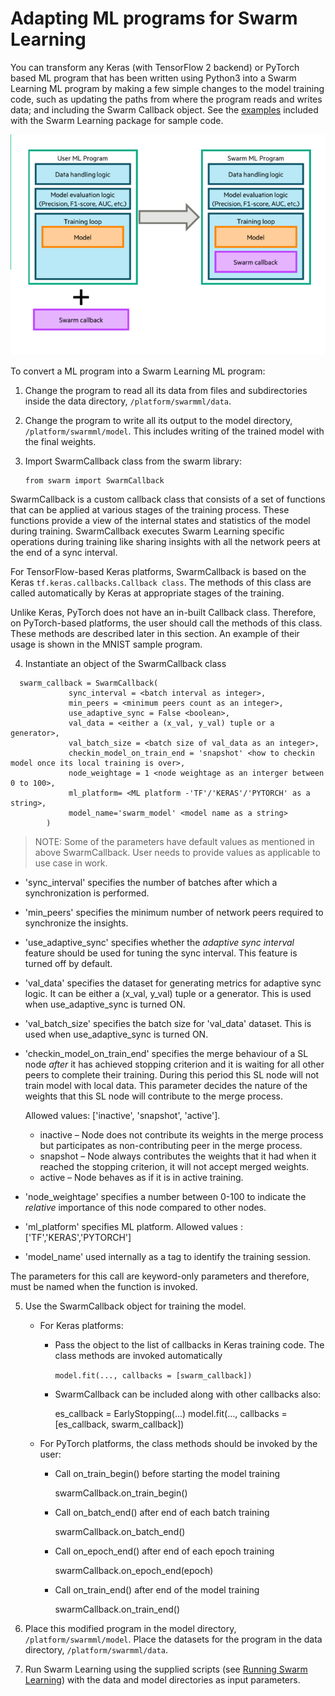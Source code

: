# Adapting ML programs for Swarm Learning 

You can transform any Keras (with TensorFlow 2 backend) or PyTorch based ML
program that has been written using Python3 into a Swarm Learning ML
program by making a few simple changes to the model training code, such
as updating the paths from where the program reads and writes data; and
including the Swarm Callback object. See the [examples](../examples) included with the
Swarm Learning package for sample code.

![](images/sl_ml_algorithm.png)

To convert a ML program into a Swarm Learning ML program:

1.  Change the program to read all its data from files and
    subdirectories inside the data directory, ``/platform/swarmml/data``.

2.  Change the program to write all its output to the model directory,
    ``/platform/swarmml/model``. This includes writing of the trained model
    with the final weights.

3.  Import SwarmCallback class from the swarm library:

        from swarm import SwarmCallback

 SwarmCallback is a custom callback class that consists of a set of
 functions that can be applied at various stages of the training
 process. These functions provide a view of the internal states and
 statistics of the model during training. SwarmCallback executes Swarm
 Learning specific operations during training like sharing insights
 with all the network peers at the end of a sync interval.

 For TensorFlow-based Keras platforms, SwarmCallback is based on the
 Keras ``tf.keras.callbacks.Callback class``. The methods of this class are
 called automatically by Keras at appropriate stages of the training.

 Unlike Keras, PyTorch does not have an in-built Callback class.
 Therefore, on PyTorch-based platforms, the user should call the
 methods of this class. These methods are described later in this
 section. An example of their usage is shown in the MNIST sample
 program.
     
   4.  Instantiate an object of the SwarmCallback class

      swarm_callback = SwarmCallback(
                 sync_interval = <batch interval as integer>,
                 min_peers = <minimum peers count as an integer>,
                 use_adaptive_sync = False <boolean>,
                 val_data = <either a (x_val, y_val) tuple or a generator>,
                 val_batch_size = <batch size of val_data as an integer>,
                 checkin_model_on_train_end = 'snapshot' <how to checkin model once its local training is over>,
                 node_weightage = 1 <node weightage as an interger between 0 to 100>,
                 ml_platform= <ML platform -'TF'/'KERAS'/'PYTORCH' as a string>, 
                 model_name='swarm_model' <model name as a string>
            )

>NOTE: Some of the parameters have default values as mentioned in above SwarmCallback. User needs to provide values as applicable to use case in work. 

-   'sync_interval' specifies the number of batches after which a
    synchronization is performed.
-   'min_peers' specifies the minimum number of network peers required to
    synchronize the insights.
-   'use_adaptive_sync' specifies whether the *adaptive sync interval*
    feature should be used for tuning the sync interval. This feature is
    turned off by default.
-   'val_data' specifies the dataset for generating metrics for adaptive sync logic. It can be either a (x_val, y_val) tuple or a generator. This is used
    when use_adaptive_sync is turned ON.
-   'val_batch_size' specifies the batch size for 'val_data' dataset. This is used when use_adaptive_sync is turned ON.
-   'checkin_model_on_train_end' specifies the merge behaviour of a SL node *after* it has achieved stopping criterion and it is waiting for all other peers to complete their training. During this period this SL node will not train model with local data. This parameter decides the nature of the weights that this SL node will contribute to the merge process. 

    Allowed values: ['inactive', 'snapshot', 'active'].
    - inactive – Node does not contribute its weights in the merge process but participates as non-contributing peer in the merge process.
    - snapshot – Node always contributes the weights that it had when it reached the stopping criterion, it will not accept merged weights. 
    - active – Node behaves as if it is in active training. 
-   'node_weightage' specifies a number between 0-100 to indicate the *relative* importance of this node compared to other nodes.
-   'ml_platform' specifies ML platform. Allowed values :['TF','KERAS','PYTORCH']
-   'model_name' used internally as a tag to identify the training session.   


 The parameters for this call are keyword-only parameters and
 therefore, must be named when the function is invoked. 

5.  Use the SwarmCallback object for training the model.

    -   For Keras platforms:

        -   Pass the object to the list of callbacks in Keras training
            code. The class methods are invoked automatically

             ``model.fit(..., callbacks = [swarm_callback])``

        -   SwarmCallback can be included along with other callbacks also:

             es_callback = EarlyStopping(...)
               model.fit(..., callbacks = [es_callback, swarm_callback])

    -   For PyTorch platforms, the class methods should be invoked by the user:

        -    Call on_train_begin() before starting the model training

             swarmCallback.on_train_begin()

        -   Call on_batch_end() after end of each batch training

            swarmCallback.on_batch_end()

        -   Call on_epoch_end() after end of each epoch training

            swarmCallback.on_epoch_end(epoch)

        -   Call on_train_end() after end of the model training

            swarmCallback.on_train_end()

6.  Place this modified program in the model directory,
    ``/platform/swarmml/model``. Place the datasets for the program in the
    data directory, ``/platform/swarmml/data``.

7.  Run Swarm Learning using the supplied scripts (see [Running Swarm Learning](RunningSL.md)) with the data and model directories as input parameters.

